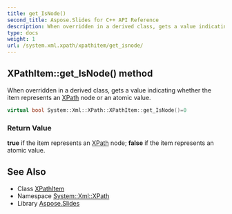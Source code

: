 ```yaml
---
title: get_IsNode()
second_title: Aspose.Slides for C++ API Reference
description: When overridden in a derived class, gets a value indicating whether the item represents an XPath node or an atomic value.
type: docs
weight: 1
url: /system.xml.xpath/xpathitem/get_isnode/
---
```

## XPathItem::get_IsNode() method


When overridden in a derived class, gets a value indicating whether the item represents an [XPath](../../) node or an atomic value.

```cpp
virtual bool System::Xml::XPath::XPathItem::get_IsNode()=0
```


### Return Value

**true** if the item represents an [XPath](../../) node; **false** if the item represents an atomic value.

## See Also

* Class [XPathItem](../)
* Namespace [System::Xml::XPath](../../)
* Library [Aspose.Slides](../../../)